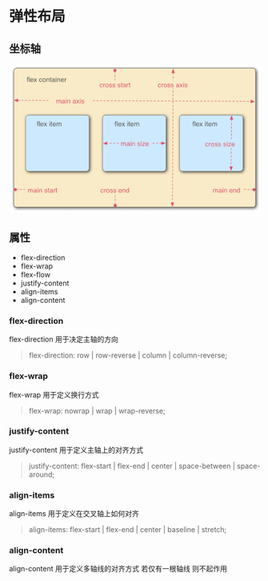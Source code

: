 # 弹性布局

## 坐标轴

![flex-axes](./.pic/flex-axes.png)

## 属性

- flex-direction
- flex-wrap
- flex-flow
- justify-content
- align-items
- align-content

### flex-direction

flex-direction 用于决定主轴的方向

> flex-direction: row | row-reverse | column | column-reverse;

### flex-wrap

flex-wrap 用于定义换行方式

> flex-wrap: nowrap | wrap | wrap-reverse;

### justify-content

justify-content 用于定义主轴上的对齐方式

> justify-content: flex-start | flex-end | center | space-between | space-around;

### align-items

align-items 用于定义在交叉轴上如何对齐

> align-items: flex-start | flex-end | center | baseline | stretch;

### align-content

align-content 用于定义多轴线的对齐方式 若仅有一根轴线 则不起作用

